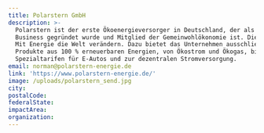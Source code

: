 ```yaml
---
title: Polarstern GmbH
description: >-
  Polarstern ist der erste Ökoenergieversorger in Deutschland, der als Social
  Business gegründet wurde und Mitglied der Gemeinwohlökonomie ist. Die Vision:
  Mit Energie die Welt verändern. Dazu bietet das Unternehmen ausschließlich
  Produkte aus 100 % erneuerbaren Energien, von Ökostrom und Ökogas, bis hin zu
  Spezialtarifen für E-Autos und zur dezentralen Stromversorgung.
email: norman@polarstern-energie.de
link: 'https://www.polarstern-energie.de/'
image: /uploads/polarstern_send.jpg
city:
postalCode:
federalState:
impactArea:
organization:
---
```


